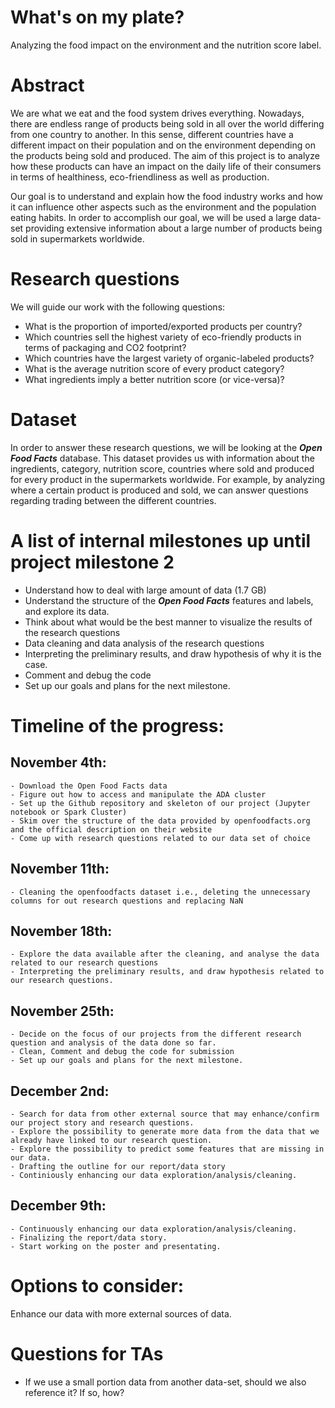 # What's on my plate?
Analyzing the food impact on the environment and the nutrition score label.

# Abstract
We are what we eat and the food system drives everything. Nowadays, there are endless range of products being sold in all over the world differing from one country to another. In this sense, different countries have a different impact on their population and on the environment depending on the products being sold and produced.
The aim of this project is to analyze how these products can have an impact on the daily life of their consumers in terms of healthiness, eco-friendliness as well as production. 

Our goal is to understand and explain how the food industry works and how it can influence other aspects such as the environment and the population eating habits.
In order to accomplish our goal, we will be used a large data-set providing extensive information about a large number of products being sold in supermarkets worldwide.


# Research questions
We will guide our work with the following questions:

- What is the proportion of imported/exported products per country?
- Which countries sell the highest variety of eco-friendly products in terms of packaging and CO2 footprint?
- Which countries have the largest variety of organic-labeled products?
- What is the average nutrition score of every product category?
- What ingredients imply a better nutrition score (or vice-versa)?

# Dataset
In order to answer these research questions, we will be looking at the ***Open Food Facts*** database. This dataset provides us with information about the ingredients, category, nutrition score, countries where sold and produced for every product in the supermarkets worldwide. For example, by analyzing where a certain product is produced and sold, we can answer questions regarding trading between the different countries. 

# A list of internal milestones up until project milestone 2
- Understand how to deal with large amount of data (1.7 GB)
- Understand the structure of the ***Open Food Facts*** features and labels, and explore its data.
- Think about what would be the best manner to visualize the results of the research questions
- Data cleaning and data analysis of the research questions
- Interpreting the preliminary results, and draw hypothesis of why it is the case.
- Comment and debug the code
- Set up our goals and plans for the next milestone.


# Timeline of the progress:

## November 4th:
    - Download the Open Food Facts data
    - Figure out how to access and manipulate the ADA cluster
    - Set up the Github repository and skeleton of our project (Jupyter notebook or Spark Cluster)
    - Skim over the structure of the data provided by openfoodfacts.org and the official description on their website
    - Come up with research questions related to our data set of choice


## November 11th:
    - Cleaning the openfoodfacts dataset i.e., deleting the unnecessary columns for out research questions and replacing NaN

## November 18th: 
    - Explore the data available after the cleaning, and analyse the data related to our research questions
    - Interpreting the preliminary results, and draw hypothesis related to our research questions.

## November 25th:
    - Decide on the focus of our projects from the different research question and analysis of the data done so far.
    - Clean, Comment and debug the code for submission
    - Set up our goals and plans for the next milestone.

## December 2nd:
    - Search for data from other external source that may enhance/confirm our project story and research questions.
    - Explore the possibility to generate more data from the data that we already have linked to our research question.
    - Explore the possibility to predict some features that are missing in our data.
    - Drafting the outline for our report/data story
    - Continiously enhancing our data exploration/analysis/cleaning.
## December 9th:
    - Continuously enhancing our data exploration/analysis/cleaning.
    - Finalizing the report/data story.
    - Start working on the poster and presentating.


# Options to consider:
Enhance our data with more external sources of data.

# Questions for TAs
- If we use a small portion data from another data-set, should we also reference it? If so, how?

